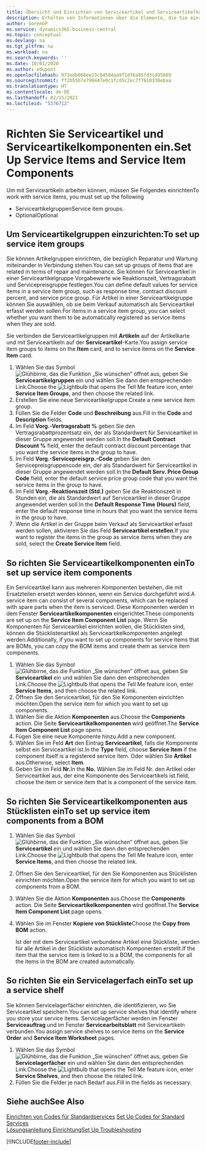 ```yaml
---
title: Übersicht und Einrichten von Serviceartikel und Serviceartikelkomponenten | Microsoft Docs
description: Erhalten von Informationen über die Elemente, die Sie einrichten müssen, bevor Sie Serviceartikel, einschließlich Vorgabewerte wie Reaktionszeit, Vertragsrabatt, und Servicepreisgruppen verwenden können.
author: SorenGP
ms.service: dynamics365-business-central
ms.topic: conceptual
ms.devlang: na
ms.tgt_pltfrm: na
ms.workload: na
ms.search.keywords: ''
ms.date: 10/01/2020
ms.author: edupont
ms.openlocfilehash: 973edb068ee23cb4584aa9f1d76a85fd3cd95809
ms.sourcegitcommit: ff2b55b7e790447e0c1fcd5c2ec7f7610338ebaa
ms.translationtype: HT
ms.contentlocale: de-DE
ms.lasthandoff: 02/15/2021
ms.locfileid: "5376712"
---
```

# <a name="set-up-service-items-and-service-item-components"></a><span data-ttu-id="02d04-103">Richten Sie Serviceartikel und Serviceartikelkomponenten ein.</span><span class="sxs-lookup"><span data-stu-id="02d04-103">Set Up Service Items and Service Item Components</span></span>
<span data-ttu-id="02d04-104">Um mit Serviceartikeln arbeiten können, müssen Sie Folgendes einrichten</span><span class="sxs-lookup"><span data-stu-id="02d04-104">To work with service items, you must set up the following</span></span>

* <span data-ttu-id="02d04-105">Serviceartikelgruppen</span><span class="sxs-lookup"><span data-stu-id="02d04-105">Service item groups.</span></span>
* <span data-ttu-id="02d04-106">Optional</span><span class="sxs-lookup"><span data-stu-id="02d04-106">Optional</span></span>

## <a name="to-set-up-service-item-groups"></a><span data-ttu-id="02d04-107">Um Serviceartikelgruppen einzurichten:</span><span class="sxs-lookup"><span data-stu-id="02d04-107">To set up service item groups</span></span>
<span data-ttu-id="02d04-108">Sie können Artikelgruppen einrichten, die bezüglich Reparatur und Wartung miteinander in Verbindung stehen.</span><span class="sxs-lookup"><span data-stu-id="02d04-108">You can set up groups of items that are related in terms of repair and maintenance.</span></span> <span data-ttu-id="02d04-109">Sie können für Serviceartikel in einer Serviceartikelgruppe Vorgabewerte wie Reaktionszeit, Vertragsrabatt und Servicepreisgruppe festlegen.</span><span class="sxs-lookup"><span data-stu-id="02d04-109">You can define default values for service items in a service item group, such as response time, contract discount percent, and service price group.</span></span> <span data-ttu-id="02d04-110">Für Artikel in einer Serviceartikelgruppe können Sie auswählen, ob sie beim Verkauf automatisch als Serviceartikel erfasst werden sollen.</span><span class="sxs-lookup"><span data-stu-id="02d04-110">For items in a service item group, you can select whether you want them to be automatically registered as service items when they are sold.</span></span>  

<span data-ttu-id="02d04-111">Sie verbinden die Serviceartikelgruppen mit **Artikeln** auf der Artikelkarte und mit Serviceartikeln auf der **Serviceartikel**-Karte.</span><span class="sxs-lookup"><span data-stu-id="02d04-111">You assign service item groups to items on the **Item** card, and to service items on the **Service Item** card.</span></span>  

1. <span data-ttu-id="02d04-112">Wählen Sie das Symbol ![Glühbirne, das die Funktion „Sie wünschen“ öffnet](media/ui-search/search_small.png "Was möchten Sie tun?") aus, geben Sie **Serviceartikelgruppen** ein und wählen Sie dann den entsprechenden Link.</span><span class="sxs-lookup"><span data-stu-id="02d04-112">Choose the ![Lightbulb that opens the Tell Me feature](media/ui-search/search_small.png "Tell me what you want to do") icon, enter **Service Item Groups**, and then choose the related link.</span></span>  
2. <span data-ttu-id="02d04-113">Erstellen Sie eine neue Serviceartikelgruppe.</span><span class="sxs-lookup"><span data-stu-id="02d04-113">Create a new service item group.</span></span>  
3. <span data-ttu-id="02d04-114">Füllen Sie die Felder **Code** und **Beschreibung** aus.</span><span class="sxs-lookup"><span data-stu-id="02d04-114">Fill in the **Code** and **Description** fields.</span></span>  
4. <span data-ttu-id="02d04-115">Im Feld **Vorg.-Vertragsrabatt %** geben Sie den Vertragsrabattprozentsatz ein, der als Standardwert für Serviceartikel in dieser Gruppe angewendet werden soll.</span><span class="sxs-lookup"><span data-stu-id="02d04-115">In the **Default Contract Discount %** field, enter the default contract discount percentage that you want the service items in the group to have.</span></span>  
5. <span data-ttu-id="02d04-116">Im Feld **Vorg.-Servicepreisgrp.-Code** geben Sie den Servicepreisgruppencode ein, der als Standardwert für Serviceartikel in dieser Gruppe angewendet werden soll.</span><span class="sxs-lookup"><span data-stu-id="02d04-116">In the **Default Serv. Price Group Code** field, enter the default service price group code that you want the service items in the group to have.</span></span>  
6. <span data-ttu-id="02d04-117">Im Feld **Vorg.-Reaktionszeit (Std.)** geben Sie die Reaktionszeit in Stunden ein, die als Standardwert auf Serviceartikel in dieser Gruppe angewendet werden soll.</span><span class="sxs-lookup"><span data-stu-id="02d04-117">In the **Default Response Time (Hours)** field, enter the default response time in hours that you want the service items in the group to have.</span></span>  
7. <span data-ttu-id="02d04-118">Wenn die Artikel in der Gruppe beim Verkauf als Serviceartikel erfasst werden sollen, aktivieren Sie das Feld **Serviceartikel erstellen**.</span><span class="sxs-lookup"><span data-stu-id="02d04-118">If you want to register the items in the group as service items when they are sold, select the **Create Service Item** field.</span></span>  

## <a name="to-set-up-service-item-components"></a><span data-ttu-id="02d04-119">So richten Sie Serviceartikelkomponenten ein</span><span class="sxs-lookup"><span data-stu-id="02d04-119">To set up service item components</span></span>
<span data-ttu-id="02d04-120">Ein Serviceartikel kann aus mehreren Komponenten bestehen, die mit Ersatzteilen ersetzt werden können, wenn ein Service durchgeführt wird.</span><span class="sxs-lookup"><span data-stu-id="02d04-120">A service item can consist of several components, which can be replaced with spare parts when the item is serviced.</span></span> <span data-ttu-id="02d04-121">Diese Komponenten werden in dem Fenster **Serviceartikelkomponenten** eingerichtet.</span><span class="sxs-lookup"><span data-stu-id="02d04-121">These components are set up on the **Service Item Component List** page.</span></span> <span data-ttu-id="02d04-122">Wenn Sie Komponenten für Serviceartikel einrichten wollen, die Stücklisten sind, können die Stücklistenartikel als Serviceartikelkomponenten angelegt werden.</span><span class="sxs-lookup"><span data-stu-id="02d04-122">Additionally, if you want to set up components for service items that are BOMs, you can copy the BOM items and create them as service item components.</span></span>

1. <span data-ttu-id="02d04-123">Wählen Sie das Symbol ![Glühbirne, das die Funktion „Sie wünschen“ öffnet](media/ui-search/search_small.png "Was möchten Sie tun?") aus, geben Sie **Serviceartikel** ein und wählen Sie dann den entsprechenden Link.</span><span class="sxs-lookup"><span data-stu-id="02d04-123">Choose the ![Lightbulb that opens the Tell Me feature](media/ui-search/search_small.png "Tell me what you want to do") icon, enter **Service Items**, and then choose the related link.</span></span>
2. <span data-ttu-id="02d04-124">Öffnen Sie den Serviceartikel, für den Sie Komponenten einrichten möchten.</span><span class="sxs-lookup"><span data-stu-id="02d04-124">Open the service item for which you want to set up components.</span></span>  
3. <span data-ttu-id="02d04-125">Wählen Sie die Aktion **Komponenten** aus.</span><span class="sxs-lookup"><span data-stu-id="02d04-125">Choose the **Components** action.</span></span> <span data-ttu-id="02d04-126">Die Seite **Serviceartikelkomponenten** wird geöffnet.</span><span class="sxs-lookup"><span data-stu-id="02d04-126">The **Service Item Component List** page opens.</span></span>  
4. <span data-ttu-id="02d04-127">Fügen Sie eine neue Komponente hinzu.</span><span class="sxs-lookup"><span data-stu-id="02d04-127">Add a new component.</span></span>  
5. <span data-ttu-id="02d04-128">Wählen Sie im Feld **Art** den Eintrag **Serviceartikel**, falls die Komponente selbst ein Serviceartikel ist.</span><span class="sxs-lookup"><span data-stu-id="02d04-128">In the **Type** field, choose **Service Item** if the component itself is a registered service item.</span></span> <span data-ttu-id="02d04-129">Oder wählen Sie **Artikel** aus.</span><span class="sxs-lookup"><span data-stu-id="02d04-129">Otherwise, select **Item**.</span></span>  
6. <span data-ttu-id="02d04-130">Geben Sie im Feld **Nr.**</span><span class="sxs-lookup"><span data-stu-id="02d04-130">In the **No.**</span></span> <span data-ttu-id="02d04-131">Wählen Sie im Feld Nr. den Artikel oder Serviceartikel aus, der eine Komponente des Serviceartikels ist.</span><span class="sxs-lookup"><span data-stu-id="02d04-131">field, choose the item or service item that is a component of the service item.</span></span>  

## <a name="to-set-up-service-item-components-from-a-bom"></a><span data-ttu-id="02d04-132">So richten Sie Serviceartikelkomponenten aus Stücklisten ein</span><span class="sxs-lookup"><span data-stu-id="02d04-132">To set up service item components from a BOM</span></span>
1.  <span data-ttu-id="02d04-133">Wählen Sie das Symbol ![Glühbirne, das die Funktion „Sie wünschen“ öffnet](media/ui-search/search_small.png "Was möchten Sie tun?") aus, geben Sie **Serviceartikel** ein und wählen Sie dann den entsprechenden Link.</span><span class="sxs-lookup"><span data-stu-id="02d04-133">Choose the ![Lightbulb that opens the Tell Me feature](media/ui-search/search_small.png "Tell me what you want to do") icon, enter **Service Items**, and then choose the related link.</span></span>  
2. <span data-ttu-id="02d04-134">Öffnen Sie den Serviceartikel, für den Sie Komponenten aus Stücklisten einrichten möchten.</span><span class="sxs-lookup"><span data-stu-id="02d04-134">Open the service item for which you want to set up components from a BOM.</span></span>  
3. <span data-ttu-id="02d04-135">Wählen Sie die Aktion **Komponenten** aus.</span><span class="sxs-lookup"><span data-stu-id="02d04-135">Choose the **Components** action.</span></span> <span data-ttu-id="02d04-136">Die Seite **Serviceartikelkomponenten** wird geöffnet.</span><span class="sxs-lookup"><span data-stu-id="02d04-136">The **Service Item Component List** page opens.</span></span>  
4. <span data-ttu-id="02d04-137">Wählen Sie im Fenster **Kopiere von Stückliste**</span><span class="sxs-lookup"><span data-stu-id="02d04-137">Choose the **Copy from BOM** action.</span></span>  

    <span data-ttu-id="02d04-138">Ist der mit dem Serviceartikel verbundene Artikel eine Stückliste, werden für alle Artikel in der Stückliste automatisch Komponenten erstellt.</span><span class="sxs-lookup"><span data-stu-id="02d04-138">If the item that the service item is linked to is a BOM, the components for all the items in the BOM are created automatically.</span></span>  

## <a name="to-set-up-a-service-shelf"></a><span data-ttu-id="02d04-139">So richten Sie ein Servicelagerfach ein</span><span class="sxs-lookup"><span data-stu-id="02d04-139">To set up a service shelf</span></span>
<span data-ttu-id="02d04-140">Sie können Servicelagerfächer einrichten, die identifizieren, wo Sie Serviceartikel speichern.</span><span class="sxs-lookup"><span data-stu-id="02d04-140">You can set up service shelves that identify where you store your service items.</span></span> <span data-ttu-id="02d04-141">Servicelagerfächer werden im Fenster **Serviceauftrag** und im Fenster **Servicearbeitsblatt** mit Serviceartikeln verbunden.</span><span class="sxs-lookup"><span data-stu-id="02d04-141">You assign service shelves to service items on the **Service Order** and **Service Item Worksheet** pages.</span></span>  

1. <span data-ttu-id="02d04-142">Wählen Sie das Symbol ![Glühbirne, das die Funktion „Sie wünschen“ öffnet](media/ui-search/search_small.png "Was möchten Sie tun?") aus, geben Sie **Servicelagerfächer** ein und wählen Sie dann den entsprechenden Link.</span><span class="sxs-lookup"><span data-stu-id="02d04-142">Choose the ![Lightbulb that opens the Tell Me feature](media/ui-search/search_small.png "Tell me what you want to do") icon, enter **Service Shelves**, and then choose the related link.</span></span>
2. <span data-ttu-id="02d04-143">Füllen Sie die Felder je nach Bedarf aus.</span><span class="sxs-lookup"><span data-stu-id="02d04-143">Fill in the fields as necessary.</span></span>

## <a name="see-also"></a><span data-ttu-id="02d04-144">Siehe auch</span><span class="sxs-lookup"><span data-stu-id="02d04-144">See Also</span></span>
<span data-ttu-id="02d04-145">[Einrichten von Codes für Standardservices](service-how-setup-service-coding.md) </span><span class="sxs-lookup"><span data-stu-id="02d04-145">[Set Up Codes for Standard Services](service-how-setup-service-coding.md) </span></span>  
[<span data-ttu-id="02d04-146">Lösungsanleitung Einrichtung</span><span class="sxs-lookup"><span data-stu-id="02d04-146">Set Up Troubleshooting</span></span>](service-how-setup-troubleshooting.md)


[!INCLUDE[footer-include](includes/footer-banner.md)]